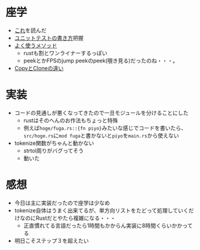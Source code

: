 # 座学
- [これ](https://qiita.com/syuuu/items/ac3f72370ee07998be70)を読んだ
- [ユニットテストの書き方](https://doc.rust-jp.rs/book-ja/ch11-01-writing-tests.html)把握
- [よく使うメソッド](https://www.amusement-creators.info/articles/rust/introduce_iterator_methods/)
  - rustも割とワンライナーするっぽい
  - peekとかFPSのjump peekのpeek(覗き見る)だったのね・・・。
- [CopyとCloneの違い](https://yossan.hatenablog.com/entry/2020/11/15/130206)
# 実装
- コードの見通しが悪くなってきたので一旦モジュールを分けることにした
  - rustはそのへんのお作法もちょっと特殊
  - 例えば`hoge/fuga.rs::{fn piyo}`みたいな感じでコードを書いたら、`src/hoge.rs`に`mod fuga`と書かないと`piyo`を`main.rs`から使えない
- tokenize関数がちゃんと動かない
  - strtol周りがバグってそう
  - 動いた
# 感想
- 今日は主に実装だったので座学は少なめ
- tokenize自体はうまく出来てるが、単方向リストをたどって処理していくだけなのにRustだとやたら複雑になる・・・
  - 正直慣れてる言語だったら1時間もかからん実装に8時間くらいかかってる
- 明日こそステップ３を超えたい
